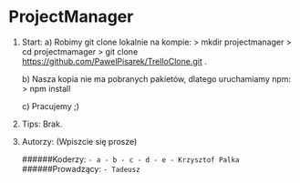 # ProjectManager


1. Start:
	a) Robimy git clone lokalnie na kompie:
		> mkdir projectmanager
		> cd projectmamager
		> git clone https://github.com/PawelPisarek/TrelloClone.git .

	b) Nasza kopia nie ma pobranych pakietów, dlatego uruchamiamy npm:
		> npm install

	c) Pracujemy ;)

2. Tips:
	Brak.

3. Autorzy: (Wpiszcie się prosze)
	
	######Koderzy:
		```
		- a
		- b
		- c
		- d
		- e
		- Krzysztof Palka
		```
	######Prowadzący:
		```
		- Tadeusz 
		```
		
